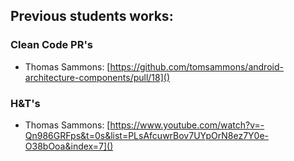 ## Previous students works:

### Clean Code PR's

- Thomas Sammons: [https://github.com/tomsammons/android-architecture-components/pull/18]()

### H&T's

- Thomas Sammons: [https://www.youtube.com/watch?v=-Qn986GRFps&t=0s&list=PLsAfcuwrBov7UYpOrN8ez7Y0e-O38bOoa&index=7]()
